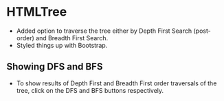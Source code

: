 # HTMLTree

 - Added option to traverse the tree either by Depth First Search (post-order) and Breadth First Search.
 - Styled things up with Bootstrap.

## Showing DFS and BFS
 
 - To show results of Depth First and Breadth First order traversals of the tree, click on the DFS and BFS buttons respectively.
